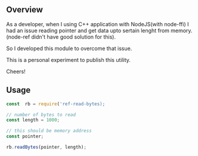 ## Overview
As a developer, when I using C++ application with NodeJS(with node-ffi) I had an issue reading pointer and get data upto sertain lenght from memory. (node-ref didn't have good solution for this). 

So I developed this module to overcome that issue. 

This is a personal experiment to publish this utility. 

Cheers!

## Usage 
```javascript
const  rb = require('ref-read-bytes);

// number of bytes to read
const length = 1000;

// this should be memory address
const pointer;

rb.readBytes(pointer, length);
```
